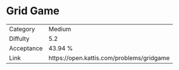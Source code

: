 # Grid Game

<table>
    <tr>
        <td>Category</td>
        <td>Medium</td>
    </tr>
    <tr>
        <td>Diffulty</td>
        <td>5.2</td>
    </tr>
    <tr>
        <td>Acceptance</td>
        <td>43.94 %</td>
    </tr>
    <tr>
        <td>Link</td>
        <td>https://open.kattis.com/problems/gridgame</td>
    </tr>
</table>